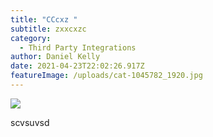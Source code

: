 ```yaml
---
title: "CCcxz "
subtitle: zxxcxzc
category:
  - Third Party Integrations
author: Daniel Kelly
date: 2021-04-23T22:02:26.917Z
featureImage: /uploads/cat-1045782_1920.jpg
---
```





![](/uploads/about-hero.jpg)

scvsuvsd